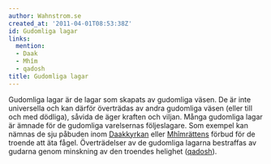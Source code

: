 ```yaml
---
author: Wahnstrom.se
created_at: '2011-04-01T08:53:38Z'
id: Gudomliga lagar
links:
  mention:
  - Daak
  - Mhîm
  - qadosh
title: Gudomliga lagar
---
```


Gudomliga lagar är de lagar som skapats av gudomliga väsen. De är inte universella och kan därför
överträdas av andra gudomliga väsen (eller till och med dödliga), såvida de äger kraften och viljan.
Många gudomliga lagar är ämnade för de gudomliga varelsernas följeslagare. Som exempel kan nämnas de
sju påbuden inom [Daakkyrkan] eller [Mhîmrättens] förbud för de troende att äta fågel. Överträdelser
av de gudomliga lagarna bestraffas av gudarna genom minskning av den troendes helighet ([qadosh]).

  [Daakkyrkan]: Daak
  [Mhîmrättens]: Mhîm
  [qadosh]: qadosh
